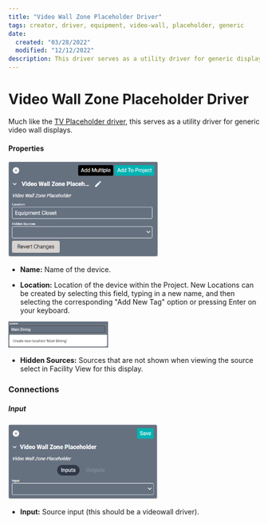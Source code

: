 ```yaml
---
title: "Video Wall Zone Placeholder Driver"
tags: creator, driver, equipment, video-wall, placeholder, generic
date:
  created: "03/28/2022"
  modified: "12/12/2022"
description: This driver serves as a utility driver for generic displays.
---
```


# Video Wall Zone Placeholder Driver

Much like the [TV Placeholder driver](https://kb.savicontrols.com/article/tv-placeholder/ "TV Placeholder driver"), this serves as a utility driver for generic video wall displays.

#### Properties
<a href="../../../../Assets/Knowledge-Base/Creator/Drivers/video-wall-zone-placeholder.png">
  <img src="../../../../Assets/Knowledge-Base/Creator/Drivers/video-wall-zone-placeholder.png" alt="Video Wall Zone Placeholder" width="300" height="">
</a>

* **Name:** Name of the device.

* **Location:** Location of the device within the Project. New Locations can be created by selecting this field, typing in a new name, and then selecting the corresponding "Add New Tag" option or pressing Enter on your keyboard.
<img src="../../../../Assets/Knowledge-Base/Creator/Drivers/locations-add.png" alt="Adding Main Dining Tag to Location" width="200" height="">

* **Hidden Sources:** Sources that are not shown when viewing the source select in Facility View for this display.

### Connections

##### Input
<a href="../../../../Assets/Knowledge-Base/Creator/Drivers/video-wall-zone-placeholder-connections-input.png">
  <img src="../../../../Assets/Knowledge-Base/Creator/Drivers/video-wall-zone-placeholder-connections-input.png" alt="Video Wall Zone Placeholder - connections - input" width="300" height="">
</a>

* **Input:** Source input (this should be a videowall driver).
